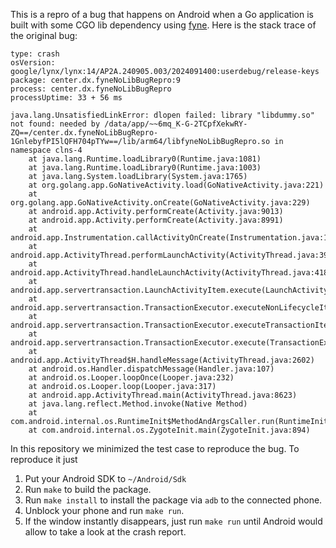 This is a repro of a bug that happens on Android when a Go application is built with some CGO lib dependency using [fyne](https://github.com/fyne-io/fyne/). Here is the stack trace of the original bug:
```
type: crash
osVersion: google/lynx/lynx:14/AP2A.240905.003/2024091400:userdebug/release-keys
package: center.dx.fyneNoLibBugRepro:9
process: center.dx.fyneNoLibBugRepro
processUptime: 33 + 56 ms

java.lang.UnsatisfiedLinkError: dlopen failed: library "libdummy.so" not found: needed by /data/app/~~6mq_K-G-2TCpfXekwRY-ZQ==/center.dx.fyneNoLibBugRepro-1GnlebyfPI5lQFH704pTYw==/lib/arm64/libfyneNoLibBugRepro.so in namespace clns-4
	at java.lang.Runtime.loadLibrary0(Runtime.java:1081)
	at java.lang.Runtime.loadLibrary0(Runtime.java:1003)
	at java.lang.System.loadLibrary(System.java:1765)
	at org.golang.app.GoNativeActivity.load(GoNativeActivity.java:221)
	at org.golang.app.GoNativeActivity.onCreate(GoNativeActivity.java:229)
	at android.app.Activity.performCreate(Activity.java:9013)
	at android.app.Activity.performCreate(Activity.java:8991)
	at android.app.Instrumentation.callActivityOnCreate(Instrumentation.java:1531)
	at android.app.ActivityThread.performLaunchActivity(ActivityThread.java:3986)
	at android.app.ActivityThread.handleLaunchActivity(ActivityThread.java:4184)
	at android.app.servertransaction.LaunchActivityItem.execute(LaunchActivityItem.java:114)
	at android.app.servertransaction.TransactionExecutor.executeNonLifecycleItem(TransactionExecutor.java:231)
	at android.app.servertransaction.TransactionExecutor.executeTransactionItems(TransactionExecutor.java:152)
	at android.app.servertransaction.TransactionExecutor.execute(TransactionExecutor.java:93)
	at android.app.ActivityThread$H.handleMessage(ActivityThread.java:2602)
	at android.os.Handler.dispatchMessage(Handler.java:107)
	at android.os.Looper.loopOnce(Looper.java:232)
	at android.os.Looper.loop(Looper.java:317)
	at android.app.ActivityThread.main(ActivityThread.java:8623)
	at java.lang.reflect.Method.invoke(Native Method)
	at com.android.internal.os.RuntimeInit$MethodAndArgsCaller.run(RuntimeInit.java:580)
	at com.android.internal.os.ZygoteInit.main(ZygoteInit.java:894)
```

In this repository we minimized the test case to reproduce the bug. To reproduce it just
1. Put your Android SDK to `~/Android/Sdk`
2. Run `make` to build the package.
3. Run `make install` to install the package via `adb` to the connected phone.
4. Unblock your phone and run `make run`.
5. If the window instantly disappears, just run `make run` until Android would allow to take a look at the crash report.